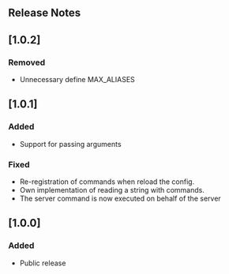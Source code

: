 ## Release Notes

## [1.0.2]

### Removed
- Unnecessary define MAX_ALIASES

## [1.0.1]

### Added
- Support for passing arguments

### Fixed
- Re-registration of commands when reload the config.
- Own implementation of reading a string with commands.
- The server command is now executed on behalf of the server

## [1.0.0]

### Added
- Public release
